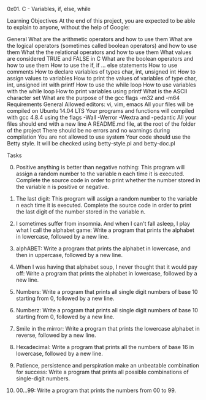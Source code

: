 0x01. C - Variables, if, else, while

Learning Objectives
At the end of this project, you are expected to be able to explain to anyone, without the help of Google:

General
What are the arithmetic operators and how to use them
What are the logical operators (sometimes called boolean operators) and how to use them
What the the relational operators and how to use them
What values are considered TRUE and FALSE in C
What are the boolean operators and how to use them
How to use the if, if ... else statements
How to use comments
How to declare variables of types char, int, unsigned int
How to assign values to variables
How to print the values of variables of type char, int, unsigned int with printf
How to use the while loop
How to use variables with the while loop
How to print variables using printf
What is the ASCII character set
What are the purpose of the gcc flags -m32 and -m64
Requirements
General
Allowed editors: vi, vim, emacs
All your files will be compiled on Ubuntu 14.04 LTS
Your programs and functions will compiled with gcc 4.8.4 using the flags -Wall -Werror -Wextra and -pedantic
All your files should end with a new line
A README.md file, at the root of the folder of the project
There should be no errors and no warnings during compilation
You are not allowed to use system
Your code should use the Betty style. It will be checked using betty-style.pl and betty-doc.pl

Tasks

0. Positive anything is better than negative nothing: This program will assign a random number to the variable n each time it is executed. Complete the source code in order to print whether the number stored in the variable n is positive or negative.

1. The last digit: This program will assign a random number to the variable n each time it is executed. Complete the source code in order to print the last digit of the number stored in the variable n.

2. I sometimes suffer from insomnia. And when I can't fall asleep, I play what I call the alphabet game: Write a program that prints the alphabet in lowercase, followed by a new line.

3. alphABET: Write a program that prints the alphabet in lowercase, and then in uppercase, followed by a new line.

4. When I was having that alphabet soup, I never thought that it would pay off: Write a program that prints the alphabet in lowercase, followed by a new line.

5. Numbers: Write a program that prints all single digit numbers of base 10 starting from 0, followed by a new line.

6. Numberz: Write a program that prints all single digit numbers of base 10 starting from 0, followed by a new line.

7. Smile in the mirror: Write a program that prints the lowercase alphabet in reverse, followed by a new line.

8. Hexadecimal: Write a program that prints all the numbers of base 16 in lowercase, followed by a new line.

9. Patience, persistence and perspiration make an unbeatable combination for success: Write a program that prints all possible combinations of single-digit numbers.

10. 00...99: Write a program that prints the numbers from 00 to 99.
